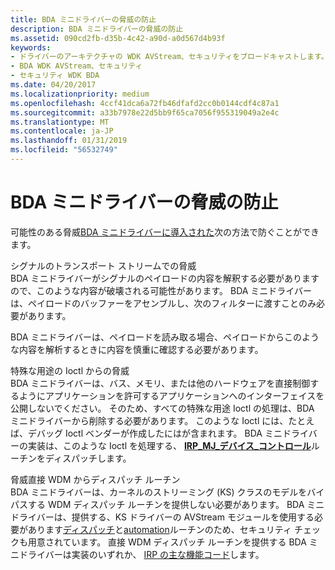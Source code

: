 ```yaml
---
title: BDA ミニドライバーの脅威の防止
description: BDA ミニドライバーの脅威の防止
ms.assetid: 090cd2fb-d35b-4c42-a90d-a0d567d4b93f
keywords:
- ドライバーのアーキテクチャの WDK AVStream、セキュリティをブロードキャストします。
- BDA WDK AVStream、セキュリティ
- セキュリティ WDK BDA
ms.date: 04/20/2017
ms.localizationpriority: medium
ms.openlocfilehash: 4ccf41dca6a72fb46dfafd2cc0b0144cdf4c87a1
ms.sourcegitcommit: a33b7978e22d5bb9f65ca7056f955319049a2e4c
ms.translationtype: MT
ms.contentlocale: ja-JP
ms.lasthandoff: 01/31/2019
ms.locfileid: "56532749"
---
```

# <a name="preventing-bda-minidriver-threats"></a>BDA ミニドライバーの脅威の防止





可能性のある脅威[BDA ミニドライバーに導入された](introducing-threats-to-a-bda-minidriver.md)次の方法で防ぐことができます。

<a href="" id="threats-in-the-signal-transport-stream"></a>シグナルのトランスポート ストリームでの脅威  
BDA ミニドライバーがシグナルのペイロードの内容を解釈する必要がありますので、このような内容が破壊される可能性があります。 BDA ミニドライバーは、ペイロードのバッファーをアセンブルし、次のフィルターに渡すことのみ必要があります。

 

BDA ミニドライバーは、ペイロードを読み取る場合、ペイロードからこのような内容を解析するときに内容を慎重に確認する必要があります。

<a href="" id="threats-from-special-purpose-ioctls"></a>特殊な用途の Ioctl からの脅威  
BDA ミニドライバーは、バス、メモリ、または他のハードウェアを直接制御するようにアプリケーションを許可するアプリケーションへのインターフェイスを公開しないでください。 そのため、すべての特殊な用途 Ioctl の処理は、BDA ミニドライバーから削除する必要があります。 このような Ioctl には、たとえば、デバッグ Ioctl ベンダーが作成したにはが含まれます。 BDA ミニドライバーの実装は、このような Ioctl を処理する、 [ **IRP\_MJ\_デバイス\_コントロール**](https://msdn.microsoft.com/library/windows/hardware/ff550744)ルーチンをディスパッチします。

<a href="" id="threats-from-direct-wdm-dispatch-routines"></a>脅威直接 WDM からディスパッチ ルーチン  
BDA ミニドライバーは、カーネルのストリーミング (KS) クラスのモデルをバイパスする WDM ディスパッチ ルーチンを提供しない必要があります。 BDA ミニドライバーは、提供する、KS ドライバーの AVStream モジュールを使用する必要があります[ディスパッチ](creating-dispatch-tables.md)と[automation](defining-automation-tables.md)ルーチンのため、セキュリティ チェックも用意されています。 直接 WDM ディスパッチ ルーチンを提供する BDA ミニドライバーは実装のいずれか、 [IRP の主な機能コード](https://msdn.microsoft.com/library/windows/hardware/ff550710)します。

 

 




